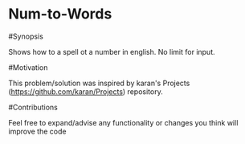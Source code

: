 # Num-to-Words

#Synopsis

Shows how to a spell ot a number in english. No limit for input.

#Motivation

This problem/solution was inspired by karan's Projects (https://github.com/karan/Projects) repository.

#Contributions

Feel free to expand/advise any functionality or changes you think will improve the code
